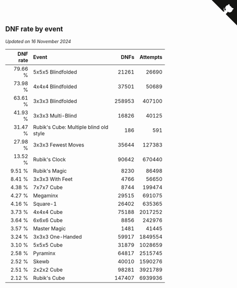 ## DNF rate by event

*Updated on 16 November 2024*

| DNF rate | Event | DNFs | Attempts |
| ---: | :--- | ---: | ---: |
| 79.66 % | 5x5x5 Blindfolded | 21261 | 26690 |
| 73.98 % | 4x4x4 Blindfolded | 37501 | 50689 |
| 63.61 % | 3x3x3 Blindfolded | 258953 | 407100 |
| 41.93 % | 3x3x3 Multi-Blind | 16826 | 40125 |
| 31.47 % | Rubik's Cube: Multiple blind old style | 186 | 591 |
| 27.98 % | 3x3x3 Fewest Moves | 35644 | 127383 |
| 13.52 % | Rubik's Clock | 90642 | 670440 |
| 9.51 % | Rubik's Magic | 8230 | 86498 |
| 8.41 % | 3x3x3 With Feet | 4766 | 56650 |
| 4.38 % | 7x7x7 Cube | 8744 | 199474 |
| 4.27 % | Megaminx | 29515 | 691075 |
| 4.16 % | Square-1 | 26402 | 635365 |
| 3.73 % | 4x4x4 Cube | 75188 | 2017252 |
| 3.64 % | 6x6x6 Cube | 8856 | 242976 |
| 3.57 % | Master Magic | 1481 | 41445 |
| 3.24 % | 3x3x3 One-Handed | 59917 | 1849554 |
| 3.10 % | 5x5x5 Cube | 31879 | 1028659 |
| 2.58 % | Pyraminx | 64817 | 2515745 |
| 2.52 % | Skewb | 40010 | 1590276 |
| 2.51 % | 2x2x2 Cube | 98281 | 3921789 |
| 2.12 % | Rubik's Cube | 147407 | 6939936 |


<a href="https://github.com/jonatanklosko/wca_statistics" class="github-corner" aria-label="View source on Github"><svg width="80" height="80" viewBox="0 0 250 250" style="fill:#151513; color:#fff; position: absolute; top: 0; border: 0; right: 0;" aria-hidden="true"><path d="M0,0 L115,115 L130,115 L142,142 L250,250 L250,0 Z"></path><path d="M128.3,109.0 C113.8,99.7 119.0,89.6 119.0,89.6 C122.0,82.7 120.5,78.6 120.5,78.6 C119.2,72.0 123.4,76.3 123.4,76.3 C127.3,80.9 125.5,87.3 125.5,87.3 C122.9,97.6 130.6,101.9 134.4,103.2" fill="currentColor" style="transform-origin: 130px 106px;" class="octo-arm"></path><path d="M115.0,115.0 C114.9,115.1 118.7,116.5 119.8,115.4 L133.7,101.6 C136.9,99.2 139.9,98.4 142.2,98.6 C133.8,88.0 127.5,74.4 143.8,58.0 C148.5,53.4 154.0,51.2 159.7,51.0 C160.3,49.4 163.2,43.6 171.4,40.1 C171.4,40.1 176.1,42.5 178.8,56.2 C183.1,58.6 187.2,61.8 190.9,65.4 C194.5,69.0 197.7,73.2 200.1,77.6 C213.8,80.2 216.3,84.9 216.3,84.9 C212.7,93.1 206.9,96.0 205.4,96.6 C205.1,102.4 203.0,107.8 198.3,112.5 C181.9,128.9 168.3,122.5 157.7,114.1 C157.9,116.9 156.7,120.9 152.7,124.9 L141.0,136.5 C139.8,137.7 141.6,141.9 141.8,141.8 Z" fill="currentColor" class="octo-body"></path></svg></a><style>.github-corner:hover .octo-arm{animation:octocat-wave 560ms ease-in-out}@keyframes octocat-wave{0%,100%{transform:rotate(0)}20%,60%{transform:rotate(-25deg)}40%,80%{transform:rotate(10deg)}}@media (max-width:500px){.github-corner:hover .octo-arm{animation:none}.github-corner .octo-arm{animation:octocat-wave 560ms ease-in-out}}</style>

